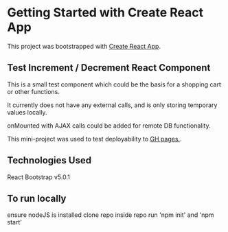 # Getting Started with Create React App

This project was bootstrapped with [Create React App](https://github.com/facebook/create-react-app).

## Test Increment / Decrement React Component

This is a small test component which could be the basis for a shopping cart or other functions.

It currently does not have any external calls, and is only storing temporary values locally.

onMounted with AJAX calls could be added for remote DB functionality.

This mini-project was used to test deployability to [GH pages.](https://dev-kris.github.io/react_app/).

## Technologies Used

React
Bootstrap v5.0.1

## To run locally

ensure nodeJS is installed
clone repo
inside repo run 'npm init' and 'npm start'
